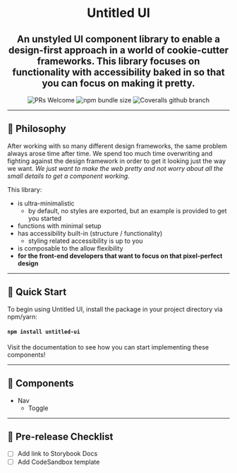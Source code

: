<center>

# Untitled UI

## An unstyled UI component library to enable a design-first approach in a world of cookie-cutter frameworks. This library focuses on functionality with accessibility baked in so that you can focus on making it pretty.

![PRs Welcome](https://img.shields.io/badge/PRs-welcome-green.svg) ![npm bundle size](https://img.shields.io/bundlephobia/minzip/untitled-ui) ![Coveralls github branch](https://img.shields.io/coveralls/github/jheung/untitled-ui/master)

</center>

---

## 🤔 Philosophy

After working with so many different design frameworks, the same problem always arose time after time. We spend too much time overwriting and fighting against the design framework in order to get it looking just the way we want. _We just want to make the web pretty and not worry about all the small details to get a component working._

This library:

- is ultra-minimalistic
  - by default, no styles are exported, but an example is provided to get you started
- functions with minimal setup
- has accessibility built-in (structure / functionality)
  - styling related accessibility is up to you
- is composable to the allow flexibility
- **for the front-end developers that want to focus on that pixel-perfect design**

---

## 🚀 Quick Start

To begin using Untitled UI, install the package in your project directory via npm/yarn:

#### `npm install untitled-ui`

Visit the documentation to see how you can start implementing these components!

---

## 🧩 Components

- Nav
  - Toggle

---

## 📝 Pre-release Checklist

- [ ] Add link to Storybook Docs
- [ ] Add CodeSandbox template
